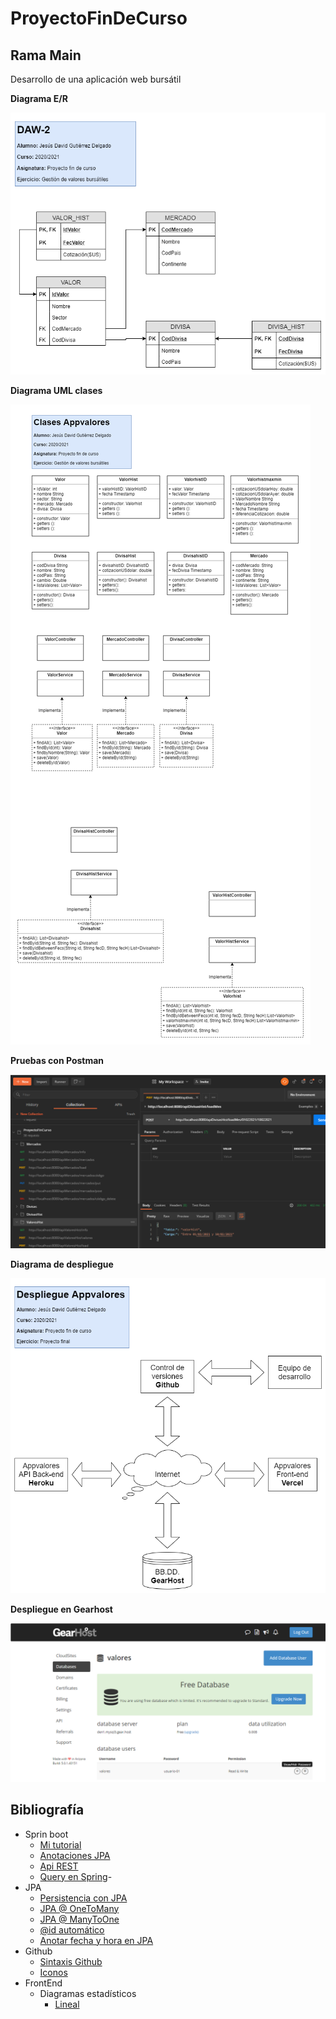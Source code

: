 # ProyectoFinDeCurso
## Rama Main
Desarrollo de una aplicación web bursátil

**Diagrama E/R**

![Diagrama E/R](https://github.com/jesusdavidguti/ProyectoFinDeCurso/blob/img/Diagrama%20E-R.png "Diagrama E/R")

**Diagrama UML clases**

![Diagrama E/R](https://github.com/jesusdavidguti/ProyectoFinDeCurso/blob/img/Diagrama%20clases.png "Diagrama UML")

**Pruebas con Postman**

![Pruebas con Postman](https://github.com/jesusdavidguti/ProyectoFinDeCurso/blob/img/Postman.PNG "Pruebas con Postman")

**Diagrama de despliegue**

![Diagrama de despliegue](https://github.com/jesusdavidguti/ProyectoFinDeCurso/blob/img/Despliegue.png "Diagrama de despliegue")

**Despliegue en Gearhost**

![Despliegue de la BBDD](https://github.com/jesusdavidguti/ProyectoFinDeCurso/blob/img/GearBBDD.PNG "Despliegue de la BBDD")


## Bibliografía

- Sprin boot
  - [Mi tutorial](https://github.com/jesusdavidguti/TutorialSpringJPA)
  - [Anotaciones JPA](https://www.objectdb.com/api/java/jpa/annotations/relationship) 
  - [Api REST](https://www.nigmacode.com/java/crear-api-rest-con-spring/)
  - [Query en Spring](https://spring.io/blog/2011/02/10/getting-started-with-spring-data-jpa/)- 
- JPA
  - [Persistencia con JPA](https://www.infoworld.com/article/3387643/java-persistence-with-jpa-and-hibernate-part-2-many-to-many-relationships.html)
  - [JPA @ OneToMany](https://www.arquitecturajava.com/jpa-onetomany/)
  - [JPA @ ManyToOne](https://www.arquitecturajava.com/jpa-manytoone/)
  - [@id automático](https://stackoverflow.com/questions/20603638/what-is-the-use-of-annotations-id-and-generatedvaluestrategy-generationtype)
  - [Anotar fecha y hora en JPA](https://www.it-swarm-es.com/es/java/como-almacenar-la-fechahora-y-las-marcas-de-tiempo-en-la-zona-horaria-utc-con-jpa-e-hibernate/958259387/) 
- Github
  - [Sintaxis Github](https://docs.github.com/es/github/writing-on-github/basic-writing-and-formatting-syntax)
  - [Iconos](https://feathericons.com/)
- FrontEnd
  - Diagramas estadísticos
    - [Lineal](https://www.chartjs.org/docs/latest/charts/line.html)
  
